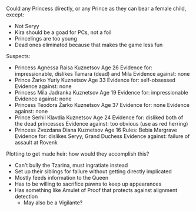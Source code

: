 Could any Princess directly, or any Prince as they can bear a female child, except:
- Not Seryy
- Kira should be a goad for PCs, not a foil
- Princelings are too young
- Dead ones eliminated because that makes the game less fun

Suspects:
- Princess Agnessa Raisa Kuznetsov
  Age 26
  Evidence for: impressionable, dislikes Tamara (dead) and Mila
  Evidence against: none
- Prince Žarko Yuriy Kuznetsov
  Age 33
  Evidence for: self-obsessed
  Evidence against: none
- Princess Mila Jadranka Kuznetsov
  Age 19
  Evidence for: impressionable
  Evidence against: none
- Princess Teodora Žarko Kuznetsov
  Age 37
  Evidence for: none
  Evidence against: none
- Prince Serhii Klavdia Kuznetsov
  Age 24
  Evidence for: disliked both of the dead princesses
  Evidence against: too obvious (use as red herring)
- Princess Zvezdana Diana Kuznetsov
  Age 16
  Rules: Bebia Margrave
  Evidence for: dislikes Seryy, Grand Duchess
  Evidence against: failure of assault at Rovenk

Plotting to get made heir: how would they accomplish this?
- Can't bully the Tzarina, must ingratiate instead
- Set up their siblings for failure without getting directly implicated
- Mostly feeds information to the Queen
- Has to be willing to sacrifice pawns to keep up appearances
- Has something like Amulet of Proof that protects against alignment detection
  - May also be a Vigilante?

